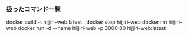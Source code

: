 ### 扱ったコマンド一覧
docker build -t hijjiri-web:latest .
docker stop hijjiri-web
docker rm hijjiri-web
docker run -d --name hijjiri-web -p 3000:80 hijjiri-web:latest
